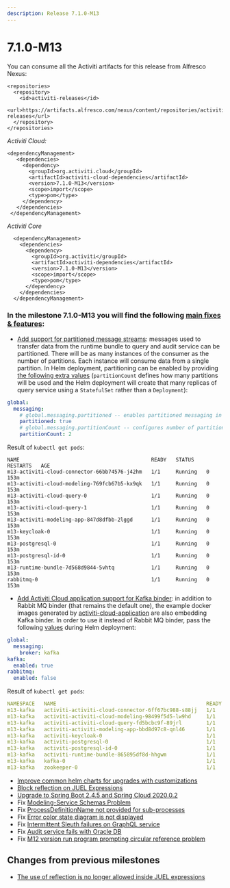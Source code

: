 ```yaml
---
description: Release 7.1.0-M13
---
```


# 7.1.0-M13

You can consume all the Activiti artifacts for this release from Alfresco Nexus:

```markup
<repositories>
  <repository>
    <id>activiti-releases</id>
    <url>https://artifacts.alfresco.com/nexus/content/repositories/activiti-releases</url>
  </repository>
</repositories>
```

_Activiti Cloud:_

```markup
<dependencyManagement>
   <dependencies>
     <dependency>
       <groupId>org.activiti.cloud</groupId>
       <artifactId>activiti-cloud-dependencies</artifactId>
       <version>7.1.0-M13</version>
       <scope>import</scope>
       <type>pom</type>
     </dependency>
   </dependencies>
 </dependencyManagement>
```

_Activiti Core_

```markup
  <dependencyManagement>
    <dependencies>
      <dependency>
        <groupId>org.activiti</groupId>
        <artifactId>activiti-dependencies</artifactId>
        <version>7.1.0-M13</version>
        <scope>import</scope>
        <type>pom</type>
      </dependency>
    </dependencies>
  </dependencyManagement>
```

### In the milestone 7.1.0-M13 you will find the following [main fixes & features](https://github.com/Activiti/Activiti/milestone/37?closed=1):

* [Add support for partitioned message streams](https://github.com/Activiti/Activiti/issues/3639): messages used to transfer data from the runtime bundle to query and audit service can be partitioned. There will be as many instances of the consumer as the number of partitions. Each instance will consume data from a single partition. In Helm deployment, partitioning can be enabled by providing [the following extra values](https://github.com/Activiti/activiti-cloud-full-chart/blob/7.1.0-M13/charts/activiti-cloud-full-example/partitioned-values.yaml) \(`partitionCount` defines how many partitions will be used and the Helm deployment will create that many replicas of query service using a `StatefulSet` rather than a `Deployment`\):

```yaml
global:
  messaging:
    # global.messaging.partitioned -- enables partitioned messaging in combination with messaging.enabled=true && messaging.role=producer|consumer
    partitioned: true
    # global.messaging.partitionCount -- configures number of partitioned consumers 
    partitionCount: 2
```

Result of `kubectl get pods`:

```markup
NAME                                           READY   STATUS    RESTARTS   AGE
m13-activiti-cloud-connector-66bb74576-j42hm   1/1     Running   0          153m
m13-activiti-cloud-modeling-769fcb67b5-kx9qk   1/1     Running   0          153m
m13-activiti-cloud-query-0                     1/1     Running   0          153m
m13-activiti-cloud-query-1                     1/1     Running   0          153m
m13-activiti-modeling-app-847d8dfbb-2lggd      1/1     Running   0          153m
m13-keycloak-0                                 1/1     Running   0          153m
m13-postgresql-0                               1/1     Running   0          153m
m13-postgresql-id-0                            1/1     Running   0          153m
m13-runtime-bundle-7d568d9844-5vhtq            1/1     Running   0          153m
rabbitmq-0                                     1/1     Running   0          153m
```

* [Add Activiti Cloud application support for Kafka binder](https://github.com/Activiti/Activiti/issues/3625): in addition to Rabbit MQ binder \(that remains the default one\), the example docker images generated by [activiti-cloud-application](https://github.com/Activiti/activiti-cloud-application) are also embedding Kafka binder. In order to use it instead of Rabbit MQ binder, pass the following [values](https://github.com/Activiti/activiti-cloud-full-chart/blob/7.1.0-M13/charts/activiti-cloud-full-example/kafka-values.yaml) during Helm deployment:

```yaml
global:
  messaging:
    broker: kafka
kafka:
  enabled: true
rabbitmq:
  enabled: false
```

Result of `kubectl get pods`:

```yaml
NAMESPACE   NAME                                                 READY   STATUS    RESTARTS   AGE
m13-kafka   activiti-activiti-cloud-connector-6ff67bc988-s88jj   1/1     Running   0          4h35m
m13-kafka   activiti-activiti-cloud-modeling-98499f5d5-lw9hd     1/1     Running   0          4h35m
m13-kafka   activiti-activiti-cloud-query-fd5bcbc9f-89jrl        1/1     Running   0          4h35m
m13-kafka   activiti-activiti-modeling-app-bbd8d97c8-qnl46       1/1     Running   0          4h18m
m13-kafka   activiti-keycloak-0                                  1/1     Running   0          4h35m
m13-kafka   activiti-postgresql-0                                1/1     Running   0          4h35m
m13-kafka   activiti-postgresql-id-0                             1/1     Running   0          4h35m
m13-kafka   activiti-runtime-bundle-865895df8d-hhgwm             1/1     Running   0          4h35m
m13-kafka   kafka-0                                              1/1     Running   0          4h35m
m13-kafka   zookeeper-0                                          1/1     Running   0          4h35m
```

* [Improve common helm charts for upgrades with customizations](https://github.com/Activiti/Activiti/issues/3652)
* [Block reflection on JUEL Expressions](https://github.com/Activiti/Activiti/issues/3648)
* [Upgrade to Spring Boot 2.4.5 and Spring Cloud 2020.0.2](https://github.com/Activiti/Activiti/issues/3655)
* Fix [Modeling-Service Schemas Problem](https://github.com/Activiti/Activiti/issues/3516)
* Fix [ProcessDefinitionName not provided for sub-processes](https://github.com/Activiti/Activiti/issues/3506)
* Fix [Error color state diagram is not displayed](https://github.com/Activiti/Activiti/issues/3620)
* Fix [Intermittent Sleuth failures on GraphQL service](https://github.com/Activiti/Activiti/issues/3609)
* Fix [Audit service fails with Oracle DB](https://github.com/Activiti/Activiti/issues/3592)
* Fix [M12 version run program prompting circular reference problem](https://github.com/Activiti/Activiti/issues/3650)

## Changes from previous milestones

* [The use of reflection is no longer allowed inside JUEL expressions](https://github.com/Activiti/Activiti/issues/3648)

